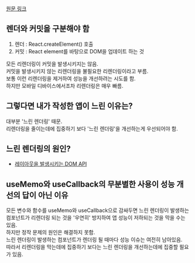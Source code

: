 [원문 링크](https://goongoguma.github.io/2021/05/15/Fix-the-slow-render-before-you-fix-the-re-render/)

## 렌더와 커밋을 구분해야 함

1. 렌더 : React.createElement() 호출
2. 커밋 : React element를 바탕으로 DOM을 업데이트 하는 것

모든 리렌더링이 커밋을 발생시키지는 않음.  
커밋을 발생시키지 않는 리렌더링을 불필요한 리렌더링이라고 부름.  
보통 이런 리렌더링을 제거하여 성능을 개선하려는 시도를 함.  
하지만 모바일 디바이스에서조차 리렌더링은 매우 빠름.  

## 그렇다면 내가 작성한 앱이 느린 이유는?  

대부분 '느린 렌더링' 때문.  
리렌더링을 줄이는데에 집중하기 보다 '느린 렌더링'을 개선하는게 우선되어야 함.  

## 느린 렌더링의 원인?

- [레이아웃을 발생시키는 DOM API](https://gist.github.com/paulirish/5d52fb081b3570c81e3a)



## useMemo와 useCallback의 무분별한 사용이 성능 개선의 답이 아닌 이유

모든 변수와 함수를 useMemo와 useCallback으로 감싸두면 느린 렌더링이 발생하는 컴포넌트가 리렌더링 되는 것을 '우연히' 방지하여 앱 성능이 저하되는 것을 막을 수는 있음.  
하지만 정작 문제의 원인은 해결하지 못함.  
느린 렌더링이 발생하는 컴포넌트가 렌더링 될 때마다 성능 이슈는 여전히 남아있음.  
따라서 리렌더링을 막는데에 집중하기 보다는 느린 렌더링을 개선하는데에 집중할 필요가 있음.
